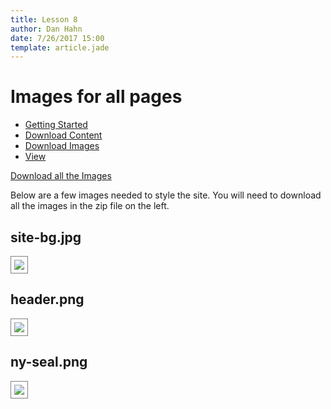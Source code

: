 ```yaml
---
title: Lesson 8
author: Dan Hahn
date: 7/26/2017 15:00
template: article.jade
---
```

<span class="more"></span>

# Images for all pages

* [Getting Started]()
* [Download Content](content.html)
* [Download Images](images.html)
* [View](view.html)

<a href="images.zip" class="btn">Download all the Images</a>

Below are a few images needed to style the site.  You will need to download all the images in the zip file on the left.

## site-bg.jpg
![](images-final/site-bg.jpg)

## header.png
![](images-final/header.png)


## ny-seal.png
![](images-final/ny-seal.png)

<style>
img {
	border: 1px solid gray;
	padding: 5px;
}
</style>
